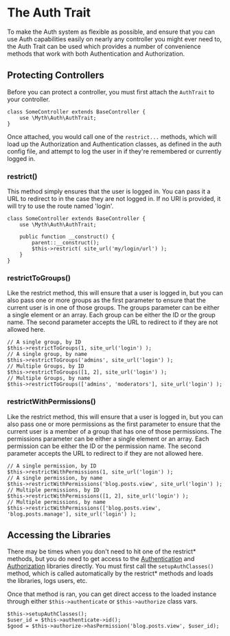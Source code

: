 # The Auth Trait
To make the Auth system as flexible as possible, and ensure that you can use Auth capabilities easily on nearly any controller you might ever need to, the Auth Trait can be used which provides a number of convenience methods that work with both Authentication and Authorization.

## Protecting Controllers
Before you can protect a controller, you must first attach the `AuthTrait` to your controller.

	class SomeController extends BaseController {
		use \Myth\Auth\AuthTrait;
	}

Once attached, you would call one of the `restrict...` methods, which will load up the Authorization and Authentication classes, as defined in the auth config file, and attempt to log the user in if they're remembered or currently logged in. 

### restrict()
This method simply ensures that the user is logged in. You can pass it a URL to redirect to in the case they are not logged in. If no URI is provided, it will try to use the route named 'login'.

	class SomeController extends BaseController {
		use \Myth\Auth\AuthTrait;
		
		public function __construct() {
			parent::__construct();
			$this->restrict( site_url('my/login/url') );
		}
	}

### restrictToGroups()
Like the restrict method, this will ensure that a user is logged in, but you can also pass one or more groups as the first parameter to ensure that the current user is in one of those groups. The groups parameter can be either a single element or an array. Each group can be either the ID or the group name. The second parameter accepts the URL to redirect to if they are not allowed here.

	// A single group, by ID
	$this->restrictToGroups(1, site_url('login') );
	// A single group, by name
	$this->restrictToGroups('admins', site_url('login') );
	// Multiple Groups, by ID
	$this->restrictToGroups([1, 2], site_url('login') );
	// Multiple Groups, by name
	$this->restrictToGroups(['admins', 'moderators'], site_url('login') );

### restrictWithPermissions()
Like the restrict method, this will ensure that a user is logged in, but you can also pass one or more permissions as the first parameter to ensure that the current user is a member of a group that has one of those permissions. The permissions parameter can be either a single element or an array. Each permission can be either the ID or the permission name. The second parameter accepts the URL to redirect to if they are not allowed here.

	// A single permission, by ID
	$this->restrictWithPermissions(1, site_url('login') );
	// A single permission, by name
	$this->restrictWithPermissions('blog.posts.view', site_url('login') );
	// Multiple permissions, by ID
	$this->restrictWithPermissions([1, 2], site_url('login') );
	// Multiple permissions, by name
	$this->restrictWithPermissions(['blog.posts.view', 'blog.posts.manage'], site_url('login') );

## Accessing the Libraries
There may be times when you don't need to hit one of the restrict* methods, but you do need to get access to the [Authentication](security/authentication) and [Authorization](security/authorization) libraries directly. You must first call the `setupAuthClasses()` method, which is called automatically by the restrict* methods and loads the libraries, logs users, etc. 

Once that method is ran, you can get direct access to the loaded instance through either `$this->authenticate` or `$this->authorize` class vars.

	$this->setupAuthClasses();
	$user_id = $this->authenticate->id();
	$good = $this->authorize->hasPermission('blog.posts.view', $user_id);